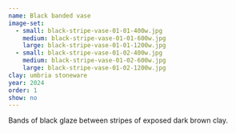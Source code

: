```yaml
---
name: Black banded vase
image-set:
  - small: black-stripe-vase-01-01-400w.jpg
    medium: black-stripe-vase-01-01-600w.jpg
    large: black-stripe-vase-01-01-1200w.jpg
  - small: black-stripe-vase-01-02-400w.jpg
    medium: black-stripe-vase-01-02-600w.jpg
    large: black-stripe-vase-01-02-1200w.jpg
clay: umbria stoneware
year: 2024
order: 1
show: no
---
```


Bands of black glaze between stripes of exposed dark brown clay.